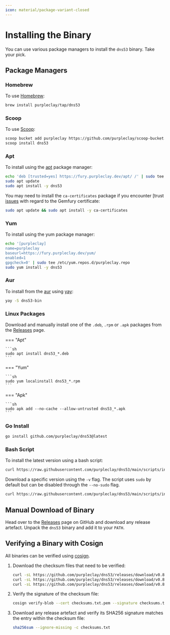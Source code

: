 ```yaml
---
icon: material/package-variant-closed
---
```


# Installing the Binary

You can use various package managers to install the `dns53` binary. Take your pick.

## Package Managers

### Homebrew

To use [Homebrew](https://brew.sh/):

```sh
brew install purpleclay/tap/dns53
```

### Scoop

To use [Scoop](https://scoop.sh/):

```sh
scoop bucket add purpleclay https://github.com/purpleclay/scoop-bucket.git
scoop install dns53
```

### Apt

To install using the [apt](https://ubuntu.com/server/docs/package-management) package manager:

```sh
echo 'deb [trusted=yes] https://fury.purpleclay.dev/apt/ /' | sudo tee /etc/apt/sources.list.d/purpleclay.list
sudo apt update
sudo apt install -y dns53
```

You may need to install the `ca-certificates` package if you encounter [trust [issues](https://gemfury.com/help/could-not-verify-ssl-certificate/) with regard to the Gemfury certificate:

```sh
sudo apt update && sudo apt install -y ca-certificates
```

### Yum

To install using the yum package manager:

```sh
echo '[purpleclay]
name=purpleclay
baseurl=https://fury.purpleclay.dev/yum/
enabled=1
gpgcheck=0' | sudo tee /etc/yum.repos.d/purpleclay.repo
sudo yum install -y dns53
```

### Aur

To install from the [aur](https://archlinux.org/) using [yay](https://github.com/Jguer/yay):

```sh
yay -S dns53-bin
```

### Linux Packages

Download and manually install one of the `.deb`, `.rpm` or `.apk` packages from the [Releases](https://github.com/purpleclay/dns53/releases) page.

=== "Apt"

    ```sh
    sudo apt install dns53_*.deb
    ```

=== "Yum"

    ```sh
    sudo yum localinstall dns53_*.rpm
    ```

=== "Apk"

    ```sh
    sudo apk add --no-cache --allow-untrusted dns53_*.apk
    ```

### Go Install

```sh
go install github.com/purpleclay/dns53@latest
```

### Bash Script

To install the latest version using a bash script:

```sh
curl https://raw.githubusercontent.com/purpleclay/dns53/main/scripts/install | bash
```

Download a specific version using the `-v` flag. The script uses `sudo` by default but can be disabled through the `--no-sudo` flag.

```sh
curl https://raw.githubusercontent.com/purpleclay/dns53/main/scripts/install | bash -s -- -v v0.1.0 --no-sudo
```

## Manual Download of Binary

Head over to the [Releases](https://github.com/purpleclay/dns53/releases) page on GitHub and download any release artefact. Unpack the `dns53` binary and add it to your `PATH`.

## Verifying a Binary with Cosign

All binaries can be verified using [cosign](https://github.com/sigstore/cosign).

1. Download the checksum files that need to be verified:

   ```sh
   curl -sL https://github.com/purpleclay/dns53/releases/download/v0.8.0/checksums.txt -O
   curl -sL https://github.com/purpleclay/dns53/releases/download/v0.8.0/checksums.txt.sig -O
   curl -sL https://github.com/purpleclay/dns53/releases/download/v0.8.0/checksums.txt.pem -O
   ```

1. Verify the signature of the checksum file:

   ```sh
   cosign verify-blob --cert checksums.txt.pem --signature checksums.txt.sig checksums.txt
   ```

1. Download any release artefact and verify its SHA256 signature matches the entry within the checksum file:

   ```sh
   sha256sum --ignore-missing -c checksums.txt
   ```

